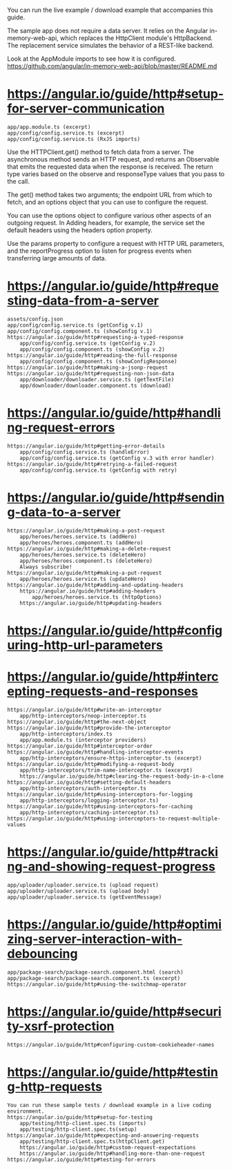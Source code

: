 You can run the live example / download example that accompanies this guide.

The sample app does not require a data server. It relies on the Angular in-memory-web-api, which replaces the HttpClient module's HttpBackend. The replacement service simulates the behavior of a REST-like backend.

Look at the AppModule imports to see how it is configured.
https://github.com/angular/in-memory-web-api/blob/master/README.md

# https://angular.io/guide/http#setup-for-server-communication

    app/app.module.ts (excerpt)
    app/config/config.service.ts (excerpt)
    app/config/config.service.ts (RxJS imports)



Use the HTTPClient.get() method to fetch data from a server. The asynchronous method sends an HTTP request, and returns an Observable that emits the requested data when the response is received. The return type varies based on the observe and responseType values that you pass to the call.
  
The get() method takes two arguments; the endpoint URL from which to fetch, and an options object that you can use to configure the request.

You can use the options object to configure various other aspects of an outgoing request. In Adding headers, for example, the service set the default headers using the headers option property.

Use the params property to configure a request with HTTP URL parameters, and the reportProgress option to listen for progress events when transferring large amounts of data.

# https://angular.io/guide/http#requesting-data-from-a-server

    assets/config.json
    app/config/config.service.ts (getConfig v.1)
    app/config/config.component.ts (showConfig v.1)
    https://angular.io/guide/http#requesting-a-typed-response
        app/config/config.service.ts (getConfig v.2)
        app/config/config.component.ts (showConfig v.2)
    https://angular.io/guide/http#reading-the-full-response
        app/config/config.component.ts (showConfigResponse)
    https://angular.io/guide/http#making-a-jsonp-request
    https://angular.io/guide/http#requesting-non-json-data
        app/downloader/downloader.service.ts (getTextFile)
        app/downloader/downloader.component.ts (download)




# https://angular.io/guide/http#handling-request-errors

    https://angular.io/guide/http#getting-error-details
        app/config/config.service.ts (handleError)
        app/config/config.service.ts (getConfig v.3 with error handler)
    https://angular.io/guide/http#retrying-a-failed-request
        app/config/config.service.ts (getConfig with retry)

# https://angular.io/guide/http#sending-data-to-a-server

    https://angular.io/guide/http#making-a-post-request
        app/heroes/heroes.service.ts (addHero)
        app/heroes/heroes.component.ts (addHero)
    https://angular.io/guide/http#making-a-delete-request
        app/heroes/heroes.service.ts (deleteHero)
        app/heroes/heroes.component.ts (deleteHero)
        Always subscribe!
    https://angular.io/guide/http#making-a-put-request
        app/heroes/heroes.service.ts (updateHero)
    https://angular.io/guide/http#adding-and-updating-headers
        https://angular.io/guide/http#adding-headers
            app/heroes/heroes.service.ts (httpOptions)
        https://angular.io/guide/http#updating-headers

# https://angular.io/guide/http#configuring-http-url-parameters

# https://angular.io/guide/http#intercepting-requests-and-responses

    https://angular.io/guide/http#write-an-interceptor
        app/http-interceptors/noop-interceptor.ts
    https://angular.io/guide/http#the-next-object
    https://angular.io/guide/http#provide-the-interceptor
        app/http-interceptors/index.ts
        app/app.module.ts (interceptor providers)
    https://angular.io/guide/http#interceptor-order
    https://angular.io/guide/http#handling-interceptor-events
        app/http-interceptors/ensure-https-interceptor.ts (excerpt)
    https://angular.io/guide/http#modifying-a-request-body
        app/http-interceptors/trim-name-interceptor.ts (excerpt)
        https://angular.io/guide/http#clearing-the-request-body-in-a-clone
    https://angular.io/guide/http#setting-default-headers
        app/http-interceptors/auth-interceptor.ts
    https://angular.io/guide/http#using-interceptors-for-logging
        app/http-interceptors/logging-interceptor.ts)
    https://angular.io/guide/http#using-interceptors-for-caching
        app/http-interceptors/caching-interceptor.ts)
    https://angular.io/guide/http#using-interceptors-to-request-multiple-values

# https://angular.io/guide/http#tracking-and-showing-request-progress

    app/uploader/uploader.service.ts (upload request)
    app/uploader/uploader.service.ts (upload body)
    app/uploader/uploader.service.ts (getEventMessage)

# https://angular.io/guide/http#optimizing-server-interaction-with-debouncing

    app/package-search/package-search.component.html (search)
    app/package-search/package-search.component.ts (excerpt)
    https://angular.io/guide/http#using-the-switchmap-operator

# https://angular.io/guide/http#security-xsrf-protection

    https://angular.io/guide/http#configuring-custom-cookieheader-names

# https://angular.io/guide/http#testing-http-requests

    You can run these sample tests / download example in a live coding environment.
    https://angular.io/guide/http#setup-for-testing
        app/testing/http-client.spec.ts (imports)
        app/testing/http-client.spec.ts(setup)
    https://angular.io/guide/http#expecting-and-answering-requests
        app/testing/http-client.spec.ts(httpClient.get)
        https://angular.io/guide/http#custom-request-expectations
        https://angular.io/guide/http#handling-more-than-one-request
    https://angular.io/guide/http#testing-for-errors

